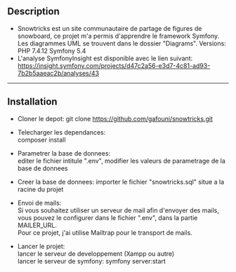## Description
* Snowtricks est un site communautaire de partage de figures de snowboard,  ce projet m'a permis d'apprendre le framework Symfony.  Les diagrammes UML se trouvent dans le dossier "Diagrams".  Versions: PHP 7.4.12  Symfony 5.4
* L'analyse SymfonyInsight est disponible avec le lien suivant: https://insight.symfony.com/projects/d47c2a56-e3d7-4c81-ad93-7b2b5aaeac2b/analyses/43
---------------------------------
## Installation
* Cloner le depot:  git clone https://github.com/gafouni/snowtricks.git

* Telecharger les dependances:  
  composer install
  
* Parametrer la base de donnees:  
  editer le fichier intitule ".env", modifier les valeurs de parametrage de la base de donnees 
  
* Creer la base de donnees: 
  importer le fichier "snowtricks.sql" situe a la racine du projet
  
* Envoi de mails:  
  Si vous souhaitez utiliser un serveur de mail afin d'envoyer des mails,  vous pouvez le configurer dans le fichier ".env", dans la partie MAILER_URL.  
  Pour ce projet, j'ai utilise Mailtrap pour le transport de mails.
  
* Lancer le projet:  
  lancer le serveur de developpement (Xampp ou autre)  
  lancer le serveur de symfony: symfony server:start  
